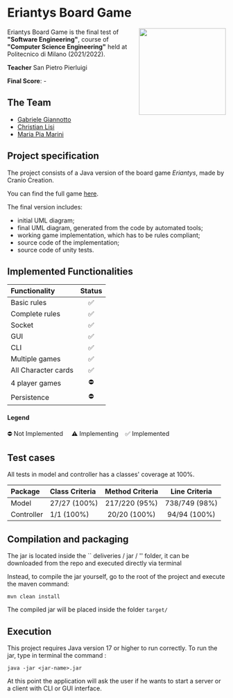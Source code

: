 # Eriantys Board Game

<img src="https://cf.geekdo-images.com/DzhJxVjMhGQadReXJmbIaQ__imagepage/img/v5nt1jOW9d5v_Hy0nUv81AIE8tk=/fit-in/900x600/filters:no_upscale():strip_icc()/pic6253341.jpg" width=200px height=200px align="right" />

Eriantys Board Game is the final test of **"Software Engineering"**, course of **"Computer Science Engineering"** held at Politecnico di Milano (2021/2022).

**Teacher** San Pietro Pierluigi

**Final Score**: -

## The Team
* [Gabriele Giannotto](https://github.com/gabriele-giannotto)
* [Christian Lisi](https://github.com/Belfagor99)
* [Maria Pia Marini](https://github.com/piamarini99)

## Project specification
The project consists of a Java version of the board game *Eriantys*, made by Cranio Creation.

You can find the full game [here](https://www.craniocreations.it/prodotto/eriantys/).

The final version includes:
* initial UML diagram;
* final UML diagram, generated from the code by automated tools;
* working game implementation, which has to be rules compliant;
* source code of the implementation;
* source code of unity tests.

## Implemented Functionalities
| Functionality       | Status |
|:--------------------|:------:|
| Basic rules         |   ✅    |
| Complete rules      |   ✅    |
| Socket              |   ✅    |
| GUI                 |   ✅    |
| CLI                 |   ✅    |
| Multiple games      |   ✅    |
| All Character cards |   ✅    |
| 4 player games      |   ⛔    |
| Persistence         |   ⛔    |


#### Legend
⛔ Not Implemented &nbsp;&nbsp;&nbsp;&nbsp;⚠️ Implementing&nbsp;&nbsp;&nbsp;&nbsp;✅ Implemented


## Test cases
All tests in model and controller has a classes' coverage at 100%.


| Package         | Class Criteria | Method Criteria | Line Criteria | 
|:----------------|:---------------|:---------------:|:-------------:|
| Model           | 27/27 (100%)   |  217/220 (95%)  | 738/749 (98%) |
| Controller      | 1/1 (100%)     |  20/20 (100%)   | 94/94 (100%)  |



## Compilation and packaging

The jar is located inside the `` deliveries / jar / '' folder, it can be downloaded from the repo and executed directly via terminal

Instead, to compile the jar yourself, go to the root of the project and execute the maven command:
```
mvn clean install
```

The compiled jar will be placed inside the folder ```target/```

## Execution
This project requires Java version 17 or higher to run correctly.
To run the jar, type in terminal the command :
```
java -jar <jar-name>.jar
```

At this point the application will ask the user if he wants to start a server or a client with CLI or GUI interface.




